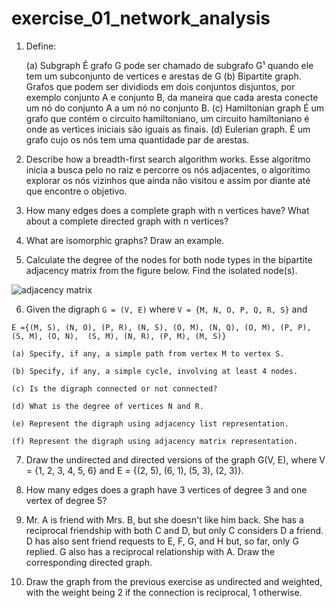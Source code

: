 # exercise_01_network_analysis

1. Define:

	(a) Subgraph
		É grafo G pode ser chamado de subgrafo G¹ quando ele tem um subconjunto de vertices e arestas de G
	(b) Bipartite graph.
		Grafos que podem ser dividiods em dois conjuntos disjuntos, por exemplo conjunto A e conjunto B, da maneira que cada aresta conecte um nó do conjunto A 		a um nó no conjunto B.
	(c) Hamiltonian graph
		É um grafo que contém o circuito hamiltoniano, um circuito hamiltoniano é onde as vertices iniciais são iguais as finais.
	(d) Eulerian graph.
		É um grafo cujo os nós tem uma quantidade par de arestas.
		
2. Describe how a breadth-first search algorithm works.
	Esse algoritmo inicia a busca pelo no raiz e percorre os nós adjacentes, o algoritimo explorar os nós vizinhos que ainda não visitou e assim por diante até que 	encontre o objetivo.
	
3. How many edges does a complete graph with n vertices have? What about a complete directed graph with n vertices?


4. What are isomorphic graphs? Draw an example.
	  
	
5. Calculate the degree of the nodes for both node types in the bipartite adjacency matrix from the figure below. Find the isolated node(s).

![adjacency matrix](./img/matrix01.png)

6. Given the digraph `G = (V, E)` where `V = {M, N, O, P, Q, R, S}` and 

`E ={(M, S), (N, O), (P, R), (N, S), (O, M),
	 (N, Q), (O, M), (P, P), (S, M), (O, N), 
	 (S, M), (N, R), (P, M), (M, S)}`

	(a) Specify, if any, a simple path from vertex M to vertex S.

	(b) Specify, if any, a simple cycle, involving at least 4 nodes.

	(c) Is the digraph connected or not connected?

	(d) What is the degree of vertices N and R.

	(e) Represent the digraph using adjacency list representation.

	(f) Represent the digraph using adjacency matrix representation.

7. Draw the undirected and directed versions of the graph G(V, E), where V = {1, 2, 3, 4, 5, 6} and E = {(2, 5), (6, 1), (5, 3), (2, 3)}.

8. How many edges does a graph have 3 vertices of degree 3 and one vertex of degree 5?

9. Mr. A is friend with Mrs. B, but she doesn't like him back. She has a reciprocal friendship with both C and D, but only C considers D a friend. D has also sent friend requests to E, F, G, and H but, so far, only G replied. G also has a reciprocal relationship with A. Draw the corresponding directed graph.

10. Draw the graph from the previous exercise as undirected and weighted, with the weight being 2 if the connection is reciprocal, 1 otherwise.
